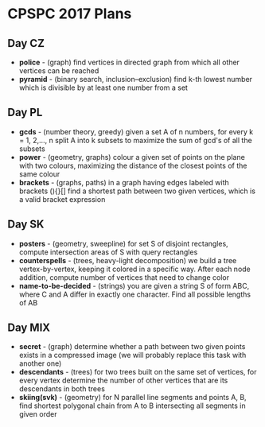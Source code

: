 CPSPC 2017 Plans
================

Day CZ
------

  * **police** - (graph) find vertices in directed graph from which all other vertices can be reached
  * **pyramid** - (binary search, inclusion–exclusion) find k-th lowest number which is divisible by at least one number from a set


Day PL
------
  * **gcds** - (number theory, greedy) given a set A of n numbers, for every k = 1, 2,..., n split A into k subsets to maximize the sum of gcd's of all the subsets
  * **power** - (geometry, graphs) colour a given set of points on the plane with two colours, maximizing the distance of the closest points of the same colour
  * **brackets** - (graphs, paths) in a graph having edges labeled with brackets (){}[] find a shortest path between two given vertices, which is a valid bracket expression
  
Day SK
------
  * **posters** - (geometry, sweepline) for set S of disjoint rectangles, compute intersection areas of S with query rectangles
  * **counterspells** - (trees, heavy-light decomposition) we build a tree vertex-by-vertex, keeping it colored in a specific way. After each node addition, compute number of vertices that need to change color
  * **name-to-be-decided** - (strings) you are given a string S of form ABC, where C and A differ in exactly one character. Find all possible lengths of AB

Day MIX
-------

  * **secret** - (graph) determine whether a path between two given points exists in a compressed image (we will probably replace this task with another one)
  * **descendants** - (trees) for two trees built on the same set of vertices, for every vertex determine the number of other vertices that are its descendants in both trees
  * **skiing(svk)** - (geometry) for N parallel line segments and points A, B, find shortest polygonal chain from A to B intersecting all segments in given order